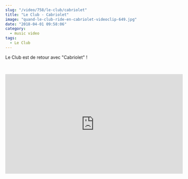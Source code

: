 ```yaml
--- 
slug: "/video/758/le-club/cabriolet"
title: "Le Club - Cabriolet"
image: "quand-le-club-ride-en-cabriolet-videoclip-649.jpg"
date: "2018-04-01 09:58:06"
category:
  - music video
tags:
  - Le Club
---
```

<p>Le Club est de retour avec "Cabriolet" !</p><br/><p><iframe width="560" height="315" src="https://www.youtube.com/embed/VvcAIyCjA_Y" frameborder="0" allow="autoplay; encrypted-media" allowfullscreen></iframe></p>